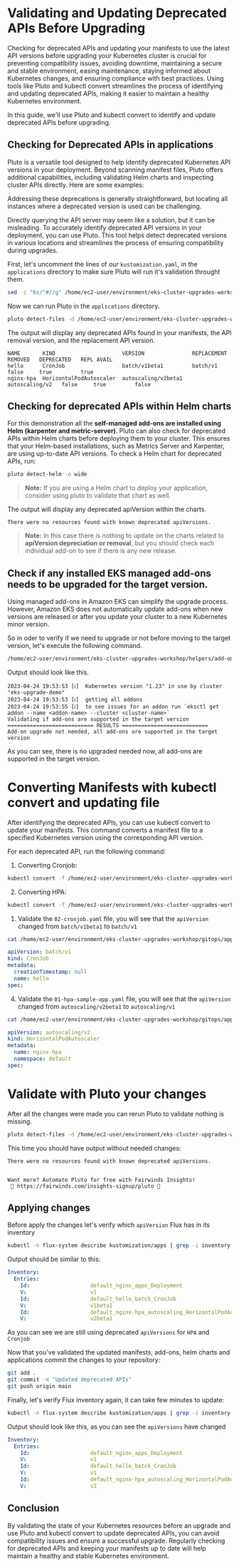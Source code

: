 # Validating and Updating Deprecated APIs Before Upgrading

Checking for deprecated APIs and updating your manifests to use the latest API versions before upgrading your Kubernetes cluster is crucial for preventing compatibility issues, avoiding downtime, maintaining a secure and stable environment, easing maintenance, staying informed about Kubernetes changes, and ensuring compliance with best practices. Using tools like Pluto and kubectl convert streamlines the process of identifying and updating deprecated APIs, making it easier to maintain a healthy Kubernetes environment.

In this guide, we'll use Pluto and kubectl convert to identify and update deprecated APIs before upgrading.


## Checking for Deprecated APIs in applications

Pluto is a versatile tool designed to help identify deprecated Kubernetes API versions in your deployment. Beyond scanning manifest files, Pluto offers additional capabilities, including validating Helm charts and inspecting cluster APIs directly. Here are some examples:

Addressing these deprecations is generally straightforward, but locating all instances where a deprecated version is used can be challenging.

Directly querying the API server may seem like a solution, but it can be misleading. To accurately identify deprecated API versions in your deployment, you can use Pluto. This tool helps detect deprecated versions in various locations and streamlines the process of ensuring compatibility during upgrades.

First, let's uncomment the lines of our `kustomization.yaml`, in the `applications` directory to make sure Pluto will run it's validation throught them.

```bash
sed -i "6s/^#//g" /home/ec2-user/environment/eks-cluster-upgrades-workshop/gitops/applications/kustomization.yaml
```

Now we can run Pluto in the `applications` directory.

```bash
pluto detect-files -d /home/ec2-user/environment/eks-cluster-upgrades-workshop/gitops/applications
```

The output will display any deprecated APIs found in your manifests, the API removal version, and the replacement API version.

```output
NAME       KIND                     VERSION               REPLACEMENT     REMOVED   DEPRECATED   REPL AVAIL
hello      CronJob                  batch/v1beta1         batch/v1         false     true         true
nginx-hpa  HorizontalPodAutoscaler  autoscaling/v2beta1   autoscaling/v2   false     true         false

```

## Checking for deprecated APIs within Helm charts

For this demonstration all the **self-managed add-ons are installed using Helm (karpenter and metric-server)**. Pluto can also check for deprecated APIs within Helm charts before deploying them to your cluster. This ensures that your Helm-based installations, such as Metrics Server and Karpenter, are using up-to-date API versions. To check a Helm chart for deprecated APIs, run:

```bash
pluto detect-helm -o wide
```

> **Note:** If you are using a Helm chart to deploy your application, consider using pluto to validate that chart as well.

The output will display any deprecated apiVersion within the charts.

```output
There were no resources found with known deprecated apiVersions.
```

>**Note:** In this case there is nothing to update on the charts related to **apiVersion depreciation or removal**, but you should check each individual add-on to see if there is any new release.

## Check if any installed EKS managed add-ons needs to be upgraded for the target version.

Using managed add-ons in Amazon EKS can simplify the upgrade process. However, Amazon EKS does not automatically update add-ons when new versions are released or after you update your cluster to a new Kubernetes minor version.

So in oder to verify if we need to upgrade or not before moving to the target version, let's execute the following command.

```bash
/home/ec2-user/environment/eks-cluster-upgrades-workshop/helpers/add-on-validate.sh --validate-support-target-version
```

Output should look like this.

```output
2023-04-24 19:53:53 [ℹ]  Kubernetes version "1.23" in use by cluster "eks-upgrade-demo"
2023-04-24 19:53:53 [ℹ]  getting all addons
2023-04-24 19:53:55 [ℹ]  to see issues for an addon run `eksctl get addon --name <addon-name> --cluster <cluster-name>`
Validating if add-ons are supported in the target version
=========================== RESULTS ===========================
Add-on upgrade not needed, all add-ons are supported in the target version
```
As you can see, there is no upgraded needed now, all add-ons are supported in the target version.

# Converting Manifests with kubectl convert and updating file

After identifying the deprecated APIs, you can use kubectl convert to update your manifests. This command converts a manifest file to a specified Kubernetes version using the corresponding API version.

For each deprecated API, run the following command:

1. Converting Cronjob:

```bash
kubectl convert -f /home/ec2-user/environment/eks-cluster-upgrades-workshop/gitops/applications/02-cronjob.yaml > /home/ec2-user/environment/eks-cluster-upgrades-workshop/gitops/applications/02-cronjob.bak && mv /home/ec2-user/environment/eks-cluster-upgrades-workshop/gitops/applications/02-cronjob.bak /home/ec2-user/environment/eks-cluster-upgrades-workshop/gitops/applications/02-cronjob.yaml
```

2. Converting HPA:

```bash
kubectl convert -f /home/ec2-user/environment/eks-cluster-upgrades-workshop/gitops/applications/01-hpa-sample-app.yaml > /home/ec2-user/environment/eks-cluster-upgrades-workshop/gitops/applications/01-hpa-sample-app.bak && mv /home/ec2-user/environment/eks-cluster-upgrades-workshop/gitops/applications/01-hpa-sample-app.bak /home/ec2-user/environment/eks-cluster-upgrades-workshop/gitops/applications/01-hpa-sample-app.yaml
```

1. Validate the `02-cronjob.yaml` file, you will see that the `apiVersion` changed from `batch/v1beta1` to `batch/v1`

```bash
cat /home/ec2-user/environment/eks-cluster-upgrades-workshop/gitops/applications/02-cronjob.yaml
```

```yaml output
apiVersion: batch/v1
kind: CronJob
metadata:
  creationTimestamp: null
  name: hello
spec:
```

4. Validate the `01-hpa-sample-app.yaml` file, you will see that the `apiVersion` changed from `autoscaling/v2beta1` to `autoscaling/v1`

```bash
cat /home/ec2-user/environment/eks-cluster-upgrades-workshop/gitops/applications/01-hpa-sample-app.yaml`
```
```yaml
apiVersion: autoscaling/v2
kind: HorizontalPodAutoscaler
metadata:
  name: nginx-hpa
  namespace: default
spec:
```

# Validate with Pluto your changes

After all the changes were made you can rerun Pluto to validate nothing is missing.

```bash
pluto detect-files -d /home/ec2-user/environment/eks-cluster-upgrades-workshop/gitops/applications
```

This time you should have output without needed changes:

```output
There were no resources found with known deprecated apiVersions.


Want more? Automate Pluto for free with Fairwinds Insights!
 🚀 https://fairwinds.com/insights-signup/pluto 🚀 
```

## Applying changes

Before apply the changes let's verify which `apiVersion` Flux has in its inventory

```bash
kubectl -n flux-system describe kustomization/apps | grep -i inventory -A7
```

Output should be similar to this:

```yaml output
Inventory:
  Entries:
    Id:                   default_nginx_apps_Deployment
    V:                    v1
    Id:                   default_hello_batch_CronJob
    V:                    v1beta1
    Id:                   default_nginx-hpa_autoscaling_HorizontalPodAutoscaler
    V:                    v2beta1
```
As you can see we are still using deprecated `apiVersions` for `HPA` and `Cronjob`

Now that you've validated the updated manifests, add-ons, helm charts and applications commit the changes to your repository:

```bash
git add .
git commit -m "Updated deprecated APIs"
git push origin main
```

Finally, let's verify Flux inventory again, it can take few minutes to update:

```bash
kubectl -n flux-system describe kustomization/apps | grep -i inventory -A7
```

Output should look like this, as you can see the `apiVersions` have changed

```yaml output
Inventory:
  Entries:
    Id:                   default_nginx_apps_Deployment
    V:                    v1
    Id:                   default_hello_batch_CronJob
    V:                    v1
    Id:                   default_nginx-hpa_autoscaling_HorizontalPodAutoscaler
    V:                    v2
```

## Conclusion

By validating the state of your Kubernetes resources before an upgrade and use Pluto and kubectl convert to update deprecated APIs, you can avoid compatibility issues and ensure a successful upgrade. Regularly checking for deprecated APIs and keeping your manifests up to date will help maintain a healthy and stable Kubernetes environment.
